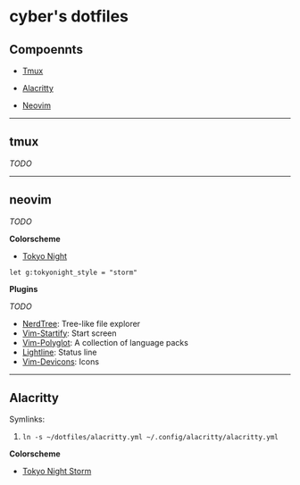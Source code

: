 # cyber's dotfiles

## Compoennts

- [Tmux](#tmux)

- [Alacritty](#alacritty)

- [Neovim](#neovim)

---

## tmux

_TODO_

---

## neovim

_TODO_

**Colorscheme**

- [Tokyo Night](https://github.com/folke/tokyonight.nvim)

```vim
let g:tokyonight_style = "storm"
```

**Plugins**

_TODO_

- [NerdTree](https://github.com/preservim/nerdtree): Tree-like file explorer
- [Vim-Startify](https://github.com/mhinz/vim-startify): Start screen
- [Vim-Polyglot](https://github.com/sheerun/vim-polyglot): A collection of language packs
- [Lightline](https://github.com/itchyny/lightline.vim): Status line
- [Vim-Devicons](https://github.com/ryanoasis/vim-devicons): Icons

---

## Alacritty

Symlinks:

1. `ln -s ~/dotfiles/alacritty.yml ~/.config/alacritty/alacritty.yml`

**Colorscheme**

- [Tokyo Night Storm](https://github.com/folke/tokyonight.nvim/blob/main/extras/alacritty_tokyonight_storm.yml)
